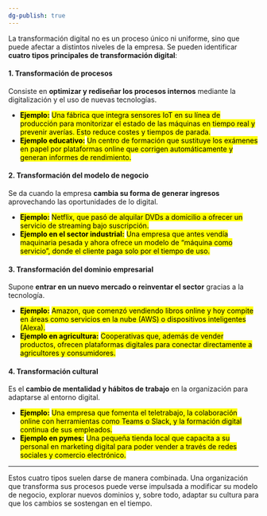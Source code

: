 ```yaml
---
dg-publish: true
---
```


La transformación digital no es un proceso único ni uniforme, sino que puede afectar a distintos niveles de la empresa. Se pueden identificar **cuatro tipos principales de transformación digital**:

#### 1. Transformación de procesos

Consiste en **optimizar y rediseñar los procesos internos** mediante la digitalización y el uso de nuevas tecnologías.

* <mark style="color:$info;">**Ejemplo:**</mark> <mark style="color:$info;"></mark><mark style="color:$info;">Una fábrica que integra sensores IoT en su línea de producción para monitorizar el estado de las máquinas en tiempo real y prevenir averías. Esto reduce costes y tiempos de parada.</mark>
* <mark style="color:$info;">**Ejemplo educativo:**</mark> <mark style="color:$info;"></mark><mark style="color:$info;">Un centro de formación que sustituye los exámenes en papel por plataformas online que corrigen automáticamente y generan informes de rendimiento.</mark>

#### 2. Transformación del modelo de negocio

Se da cuando la empresa **cambia su forma de generar ingresos** aprovechando las oportunidades de lo digital.

* <mark style="color:$info;">**Ejemplo:**</mark> <mark style="color:$info;"></mark><mark style="color:$info;">Netflix, que pasó de alquilar DVDs a domicilio a ofrecer un servicio de streaming bajo suscripción.</mark>
* <mark style="color:$info;">**Ejemplo en el sector industrial:**</mark> <mark style="color:$info;"></mark><mark style="color:$info;">Una empresa que antes vendía maquinaria pesada y ahora ofrece un modelo de “máquina como servicio”, donde el cliente paga solo por el tiempo de uso.</mark>

#### 3. Transformación del dominio empresarial

Supone **entrar en un nuevo mercado o reinventar el sector** gracias a la tecnología.

* <mark style="color:$info;">**Ejemplo:**</mark> <mark style="color:$info;"></mark><mark style="color:$info;">Amazon, que comenzó vendiendo libros online y hoy compite en áreas como servicios en la nube (AWS) o dispositivos inteligentes (Alexa).</mark>
* <mark style="color:$info;">**Ejemplo en agricultura:**</mark> <mark style="color:$info;"></mark><mark style="color:$info;">Cooperativas que, además de vender productos, ofrecen plataformas digitales para conectar directamente a agricultores y consumidores.</mark>

#### 4. Transformación cultural

Es el **cambio de mentalidad y hábitos de trabajo** en la organización para adaptarse al entorno digital.

* <mark style="color:$info;">**Ejemplo:**</mark> <mark style="color:$info;"></mark><mark style="color:$info;">Una empresa que fomenta el teletrabajo, la colaboración online con herramientas como Teams o Slack, y la formación digital continua de sus empleados.</mark>
* <mark style="color:$info;">**Ejemplo en pymes:**</mark> <mark style="color:$info;"></mark><mark style="color:$info;">Una pequeña tienda local que capacita a su personal en marketing digital para poder vender a través de redes sociales y comercio electrónico.</mark>

***

Estos cuatro tipos suelen darse de manera combinada. Una organización que transforma sus procesos puede verse impulsada a modificar su modelo de negocio, explorar nuevos dominios y, sobre todo, adaptar su cultura para que los cambios se sostengan en el tiempo.

